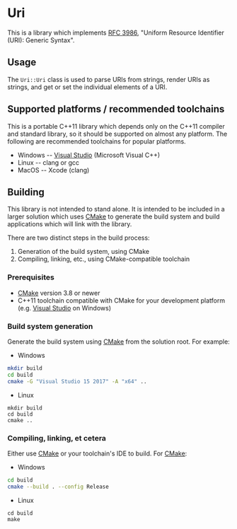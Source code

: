 # Uri

This is a library which implements [RFC 3986](https://tools.ietf.org/html/rfc3986),
"Uniform Resource Identifier (URI): Generic Syntax".

## Usage

The `Uri::Uri` class is used to parse URIs from strings, render URIs as strings, and get or set the individual elements of a URI.

## Supported platforms / recommended toolchains

This is a portable C++11 library which depends only on the C++11 compiler and standard library, so it should be supported on almost any platform.  The following are recommended toolchains for popular platforms.

* Windows -- [Visual Studio](https://www.visualstudio.com/) (Microsoft Visual C++)
* Linux -- clang or gcc
* MacOS -- Xcode (clang)

## Building

This library is not intended to stand alone.  It is intended to be included in a larger solution which uses [CMake](https://cmake.org/) to generate the build system and build applications which will link with the library.

There are two distinct steps in the build process:

1. Generation of the build system, using CMake
2. Compiling, linking, etc., using CMake-compatible toolchain

### Prerequisites

* [CMake](https://cmake.org/) version 3.8 or newer
* C++11 toolchain compatible with CMake for your development platform (e.g. [Visual Studio](https://www.visualstudio.com/) on Windows)

### Build system generation

Generate the build system using [CMake](https://cmake.org/) from the solution root.  For example:
* Windows 
```bash
mkdir build
cd build
cmake -G "Visual Studio 15 2017" -A "x64" ..
```
* Linux
```shell script
mkdir build
cd build
cmake ..
```
### Compiling, linking, et cetera

Either use [CMake](https://cmake.org/) or your toolchain's IDE to build.
For [CMake](https://cmake.org/):
* Windows
```bash
cd build
cmake --build . --config Release
```
* Linux
```shell script
cd build
make
```
